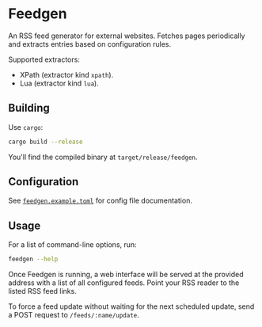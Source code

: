 # Feedgen
An RSS feed generator for external websites.
Fetches pages periodically and extracts entries based on configuration rules.

Supported extractors:

- XPath (extractor kind `xpath`).
- Lua (extractor kind `lua`).

## Building
Use `cargo`:

```sh
cargo build --release
```

You'll find the compiled binary at `target/release/feedgen`.

## Configuration
See [`feedgen.example.toml`](feedgen.example.toml) for config file
documentation.

## Usage
For a list of command-line options, run:

```sh
feedgen --help
```

Once Feedgen is running, a web interface will be served at the provided address
with a list of all configured feeds.
Point your RSS reader to the listed RSS feed links.

To force a feed update without waiting for the next scheduled update, send a
POST request to `/feeds/:name/update`.
